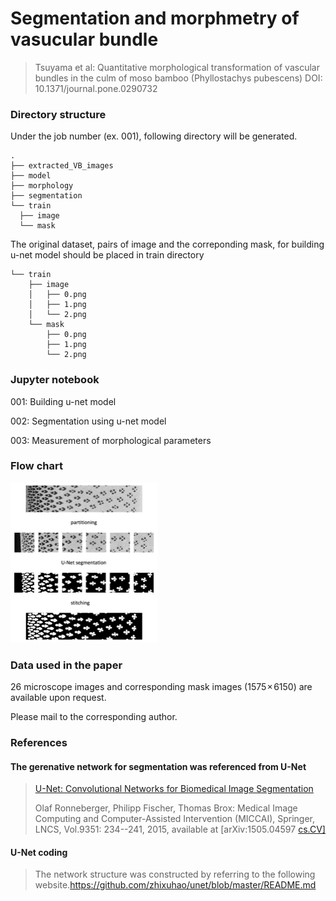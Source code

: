 # Segmentation and morphmetry of vasucular bundle

> Tsuyama et al: Quantitative morphological transformation of vascular bundles in the culm of moso bamboo (Phyllostachys pubescens) DOI: 10.1371/journal.pone.0290732
>
> 

### Directory structure

Under the job number (ex. 001), following directory will be generated.

```
.
├── extracted_VB_images
├── model
├── morphology
├── segmentation
└── train
  ├── image
  └── mask
```

The original dataset, pairs of image and the correponding mask, for building u-net model should be placed in train directory

```
└── train
    ├── image
    │   ├── 0.png
    │   ├── 1.png
    │   └── 2.png
    └── mask
        ├── 0.png
        ├── 1.png
        └── 2.png
```

### Jupyter notebook

001: Building u-net model

002: Segmentation using u-net model

003: Measurement of morphological parameters



### Flow chart 

<img src="./img/1.png" alt="1" style="zoom:25%;" />

### Data used in the paper

26 microscope images and corresponding mask images (1575 × 6150) are available upon request.

Please mail to the corresponding author.



### References

#### The gerenative network for segmentation was referenced from  U-Net

> [ U-Net: Convolutional Networks for Biomedical Image Segmentation ](https://lmb.informatik.uni-freiburg.de/people/ronneber/u-net/)
>
> Olaf Ronneberger, Philipp Fischer, Thomas Brox:  Medical Image Computing and Computer-Assisted Intervention (MICCAI), Springer, LNCS, Vol.9351: 234--241, 2015, available at [arXiv:1505.04597 [cs.CV\]](http://arxiv.org/abs/1505.04597)

#### U-Net coding

> The network structure was constructed by referring to the following website.https://github.com/zhixuhao/unet/blob/master/README.md


